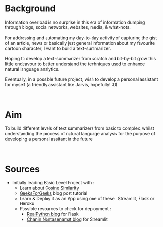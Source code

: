 # Background
Information overload is no surprise in this era of information dumping through blogs, social networks, websites, media, & what-nots.</br></br>
For addressing and automating my day-to-day activity of capturing the gist of an article, news or basically just general information about my favourite cartoon character, I want to build a text-summarizer.</br></br>
Hoping to develop a text-summarizer from scratch and bit-by-bit grow this little endeavour to better understand the techniques used to enhance natural language analytics.</br></br> 
Eventually, in a possible future project, wish to develop a personal assistant for myself (a friendly assistant like Jarvis, hopefully! :D)</br></br></br> 


# Aim
 To build different levels of text summarizers from basic to complex, whilst understanding the process of natural language analysis for the purpose of developing a personal assitant in the future.</br></br></br>


# Sources
- Initially leading Basic Level Project with :
    - Learn about [Cosine Similarity](https://www.geeksforgeeks.org/cosine-similarity/)
    - [GeeksForGeeks](https://www.geeksforgeeks.org/python-text-summarizer/) blog post tutorial
    - Learn & Deploy it as an App using one of these : Streamlit, Flask or Heroku
    - Possible resources to check for deployment :
        - [RealPython blog](https://realpython.com/python-web-applications/) for Flask
        - [Chanin Nantasenamat blog](https://towardsdatascience.com/how-to-build-a-real-time-transcription-app-in-python-7939c7b02614) for Streamlit